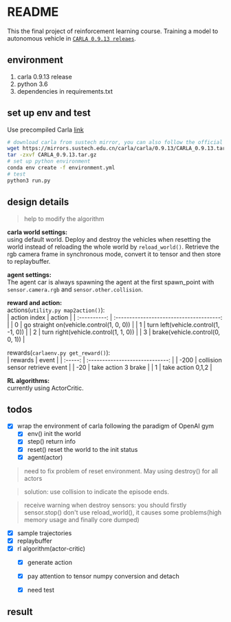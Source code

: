 # README
This the final project of reinforcement learning course. Training a model to autonomous vehicle in [`CARLA 0.9.13 releaes`](https://carla.org/).   

## environment
1. carla 0.9.13 release
2. python 3.6
3. dependencies in requirements.txt

## set up env and test
Use precompiled Carla [link](https://mirrors.sustech.edu.cn/carla/carla/0.9.13/) 
```bash
# download carla from sustech mirror, you can also follow the official instruction
wget https://mirrors.sustech.edu.cn/carla/carla/0.9.13/CARLA_0.9.13.tar.gz
tar -zxvf CARLA_0.9.13.tar.gz
# set up python environment
conda env create -f environment.yml
# test
python3 run.py
```
## design details
> help to modify the algorithm  

**carla world settings:**   
using default world. Deploy and destroy the vehicles when resetting the world instead of reloading the whole world by `reload_world()`. Retrieve the rgb camera frame in synchronous mode, convert it to tensor and then store to replaybuffer.

**agent settings:**   
The agent car is always spawning  the agent at the first spawn_point with `sensor.camera.rgb` and `sensor.other.collision`.

**reward and action:**  
actions(`utility.py map2action()`):   
| action index |                  action                  |
| :----------: | :--------------------------------------: |
|      0       | go straight on(vehicle.control(1, 0, 0)) |
|      1       |   turn left(vehicle.control(1, -1, 0))   |
|      2       |   turn right(vehicle.control(1, 1, 0))   |
|      3       |     brake(vehicle.control(0, 0, 1))      |

rewards(`carlaenv.py get_reward()`):  
| rewards |              event              |
| :-----: | :-----------------------------: |
|  -200   | collision sensor retrieve event |
|   -20   |       take action 3 brake       |
|    1    |        take action 0,1,2        |


**RL algorithms:**   
currently using ActorCritic.   


## todos
- [x] wrap the environment of carla following the paradigm of OpenAI gym
  - [x] env() init the world
  - [x] step() return info
  - [x] reset() reset the world to the init status
  - [x] agent(actor)

> need to fix problem of reset environment. May using destroy() for all actors

> solution:
> use collision to indicate the episode ends.

> receive warning when destroy sensors: you should firstly sensor.stop()
> don't use reload_world(), it causes some problems(high memory usage and finally core dumped)

- [x] sample trajectories
- [x] replaybuffer
- [x] rl algorithm(actor-critic)
  - [x] generate action
  - [x] pay attention to tensor numpy conversion and detach
  - [x] need test


## result
